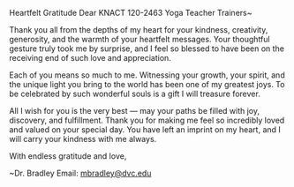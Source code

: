 Heartfelt Gratitude
Dear KNACT 120-2463 Yoga Teacher Trainers~  

Thank you all from the depths of my heart for your kindness, creativity, generosity, and the warmth of your heartfelt messages. Your thoughtful gesture truly took me by surprise, and I feel so blessed to have been on the receiving end of such love and appreciation.

Each of you means so much to me. Witnessing your growth, your spirit, and the unique light you bring to the world has been one of my greatest joys. To be celebrated by such wonderful souls is a gift I will treasure forever.

All I wish for you is the very best — may your paths be filled with joy, discovery, and fulfillment. Thank you for making me feel so incredibly loved and valued on your special day. You have left an imprint on my heart, and I will carry your kindness with me always.

With endless gratitude and love,

~Dr. Bradley Email: mbradley@dvc.edu